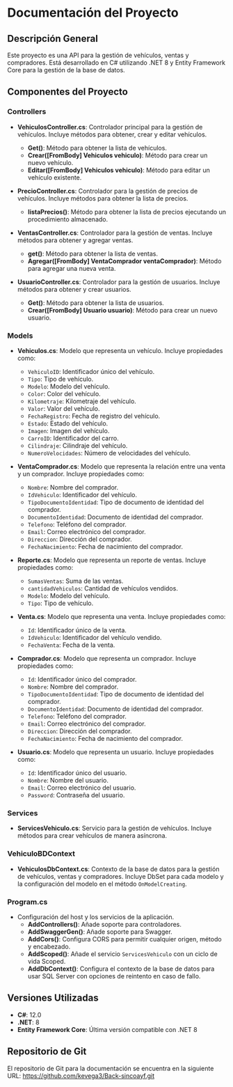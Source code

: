 # Documentación del Proyecto

## Descripción General

Este proyecto es una API para la gestión de vehículos, ventas y compradores. Está desarrollado en C# utilizando .NET 8 y Entity Framework Core para la gestión de la base de datos.

## Componentes del Proyecto

### Controllers

- **VehiculosController.cs**: Controlador principal para la gestión de vehículos. Incluye métodos para obtener, crear y editar vehículos.

  - **Get()**: Método para obtener la lista de vehículos.
  - **Crear([FromBody] Vehiculos vehiculo)**: Método para crear un nuevo vehículo.
  - **Editar([FromBody] Vehiculos vehiculo)**: Método para editar un vehículo existente.

- **PrecioController.cs**: Controlador para la gestión de precios de vehículos. Incluye métodos para obtener la lista de precios.

  - **listaPrecios()**: Método para obtener la lista de precios ejecutando un procedimiento almacenado.

- **VentasController.cs**: Controlador para la gestión de ventas. Incluye métodos para obtener y agregar ventas.

  - **get()**: Método para obtener la lista de ventas.
  - **Agregar([FromBody] VentaComprador ventaComprador)**: Método para agregar una nueva venta.

- **UsuarioController.cs**: Controlador para la gestión de usuarios. Incluye métodos para obtener y crear usuarios.
  - **Get()**: Método para obtener la lista de usuarios.
  - **Crear([FromBody] Usuario usuario)**: Método para crear un nuevo usuario.

### Models

- **Vehiculos.cs**: Modelo que representa un vehículo. Incluye propiedades como:

  - `VehiculoID`: Identificador único del vehículo.
  - `Tipo`: Tipo de vehículo.
  - `Modelo`: Modelo del vehículo.
  - `Color`: Color del vehículo.
  - `Kilometraje`: Kilometraje del vehículo.
  - `Valor`: Valor del vehículo.
  - `FechaRegistro`: Fecha de registro del vehículo.
  - `Estado`: Estado del vehículo.
  - `Imagen`: Imagen del vehículo.
  - `CarroID`: Identificador del carro.
  - `Cilindraje`: Cilindraje del vehículo.
  - `NumeroVelocidades`: Número de velocidades del vehículo.

- **VentaComprador.cs**: Modelo que representa la relación entre una venta y un comprador. Incluye propiedades como:

  - `Nombre`: Nombre del comprador.
  - `IdVehiculo`: Identificador del vehículo.
  - `TipoDocumentoIdentidad`: Tipo de documento de identidad del comprador.
  - `DocumentoIdentidad`: Documento de identidad del comprador.
  - `Telefono`: Teléfono del comprador.
  - `Email`: Correo electrónico del comprador.
  - `Direccion`: Dirección del comprador.
  - `FechaNacimiento`: Fecha de nacimiento del comprador.

- **Reporte.cs**: Modelo que representa un reporte de ventas. Incluye propiedades como:

  - `SumasVentas`: Suma de las ventas.
  - `cantidadVehiculos`: Cantidad de vehículos vendidos.
  - `Modelo`: Modelo del vehículo.
  - `Tipo`: Tipo de vehículo.

- **Venta.cs**: Modelo que representa una venta. Incluye propiedades como:

  - `Id`: Identificador único de la venta.
  - `IdVehiculo`: Identificador del vehículo vendido.
  - `FechaVenta`: Fecha de la venta.

- **Comprador.cs**: Modelo que representa un comprador. Incluye propiedades como:

  - `Id`: Identificador único del comprador.
  - `Nombre`: Nombre del comprador.
  - `TipoDocumentoIdentidad`: Tipo de documento de identidad del comprador.
  - `DocumentoIdentidad`: Documento de identidad del comprador.
  - `Telefono`: Teléfono del comprador.
  - `Email`: Correo electrónico del comprador.
  - `Direccion`: Dirección del comprador.
  - `FechaNacimiento`: Fecha de nacimiento del comprador.

- **Usuario.cs**: Modelo que representa un usuario. Incluye propiedades como:
  - `Id`: Identificador único del usuario.
  - `Nombre`: Nombre del usuario.
  - `Email`: Correo electrónico del usuario.
  - `Password`: Contraseña del usuario.

### Services

- **ServicesVehiculo.cs**: Servicio para la gestión de vehículos. Incluye métodos para crear vehículos de manera asíncrona.

### VehiculoBDContext

- **VehiculosDbContext.cs**: Contexto de la base de datos para la gestión de vehículos, ventas y compradores. Incluye DbSet para cada modelo y la configuración del modelo en el método `OnModelCreating`.

### Program.cs

- Configuración del host y los servicios de la aplicación.
  - **AddControllers()**: Añade soporte para controladores.
  - **AddSwaggerGen()**: Añade soporte para Swagger.
  - **AddCors()**: Configura CORS para permitir cualquier origen, método y encabezado.
  - **AddScoped()**: Añade el servicio `ServicesVehiculo` con un ciclo de vida Scoped.
  - **AddDbContext()**: Configura el contexto de la base de datos para usar SQL Server con opciones de reintento en caso de fallo.

## Versiones Utilizadas

- **C#**: 12.0
- **.NET**: 8
- **Entity Framework Core**: Última versión compatible con .NET 8

## Repositorio de Git

El repositorio de Git para la documentación se encuentra en la siguiente URL: https://github.com/kevega3/Back-sincoayf.git
